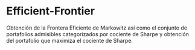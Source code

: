 # Efficient-Frontier
Obtención de la Frontera Eficiente de Markowitz así como el conjunto de portafolios admisibles categorizados por cociente de Sharpe y obtención del portafolio que maximiza el cociente de Sharpe.
